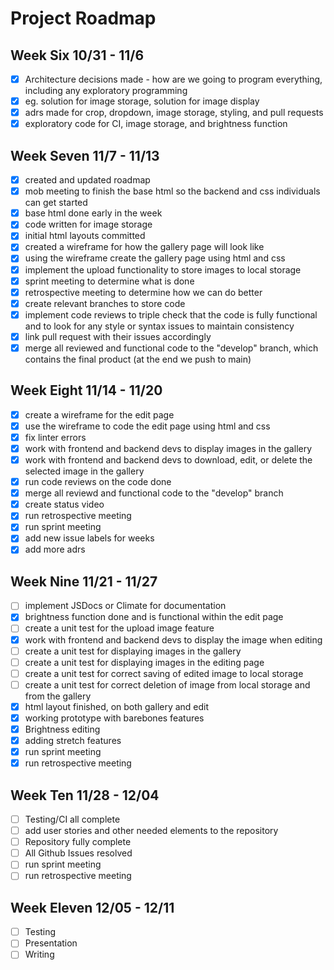 # Project Roadmap

## Week Six 10/31 - 11/6

- [x] Architecture decisions made - how are we going to program everything, including any exploratory programming
- [x] eg. solution for image storage, solution for image display
- [x] adrs made for crop, dropdown, image storage, styling, and pull requests
- [x] exploratory code for CI, image storage, and brightness function 

## Week Seven 11/7 - 11/13

- [x] created and updated roadmap 
- [x] mob meeting to finish the base html so the backend and css individuals can get started
- [x] base html done early in the week
- [x] code written for image storage 
- [x] initial html layouts committed
- [x] created a wireframe for how the gallery page will look like
- [x] using the wireframe create the gallery page using html and css
- [x] implement the upload functionality to store images to local storage
- [x] sprint meeting to determine what is done
- [x] retrospective meeting to determine how we can do better
- [x] create relevant branches to store code
- [x] implement code reviews to triple check that the code is fully functional and to look for any style or syntax issues to maintain consistency
- [x] link pull request with their issues accordingly
- [x] merge all reviewed and functional code to the "develop" branch, which contains the final product (at the end we push to main)

## Week Eight 11/14 - 11/20

- [x] create a wireframe for the edit page
- [x] use the wireframe to code the edit page using html and css
- [x] fix linter errors
- [x] work with frontend and backend devs to display images in the gallery
- [x] work with frontend and backend devs to download, edit, or delete the selected image in the gallery
- [x] run code reviews on the code done
- [x] merge all reviewd and functional code to the "develop" branch
- [x] create status video
- [x] run retrospective meeting
- [x] run sprint meeting
- [x] add new issue labels for weeks
- [x] add more adrs

## Week Nine 11/21 - 11/27

- [ ] implement JSDocs or Climate for documentation
- [x] brightness function done and is functional within the edit page
- [ ] create a unit test for the upload image feature
- [x] work with frontend and backend devs to display the image when editing
- [ ] create a unit test for displaying images in the gallery
- [ ] create a unit test for displaying images in the editing page
- [ ] create a unit test for correct saving of edited image to local storage
- [ ] create a unit test for correct deletion of image from local storage and from the gallery
- [x] html layout finished, on both gallery and edit
- [x] working prototype with barebones features
- [x] Brightness editing
- [x] adding stretch features
- [x] run sprint meeting
- [x] run retrospective meeting

## Week Ten 11/28 - 12/04

- [ ] Testing/CI all complete
- [ ] add user stories and other needed elements to the repository
- [ ] Repository fully complete
- [ ] All Github Issues resolved
- [ ] run sprint meeting
- [ ] run retrospective meeting

## Week Eleven 12/05 - 12/11

- [ ] Testing
- [ ] Presentation
- [ ] Writing
